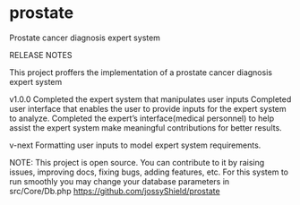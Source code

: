 # prostate
Prostate cancer diagnosis expert system

RELEASE NOTES

This project proffers the implementation of a prostate cancer diagnosis expert system

v1.0.0
Completed the expert system that manipulates user inputs
Completed user interface that enables the user to provide inputs for the expert system to analyze.
Completed the expert’s interface(medical personnel) to help assist the expert system make meaningful contributions for better results.



v-next
Formatting user inputs to model expert system requirements.

NOTE: This project is open source. You can contribute to it by raising issues, improving docs, fixing bugs, adding features, etc. For this system to run smoothly you may change your database parameters in src/Core/Db.php
https://github.com/jossyShield/prostate
